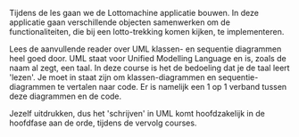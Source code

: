 Tijdens de les gaan we de Lottomachine applicatie bouwen. In deze applicatie gaan verschillende objecten samenwerken om de functionaliteiten, die bij een lotto-trekking komen kijken, te implementeren.

Lees de aanvullende reader over UML klassen- en sequentie diagrammen heel goed door. UML staat voor Unified Modelling Language en is, zoals de naam al zegt, een taal.  In deze course is het de bedoeling dat je de taal leert 'lezen'. Je moet in staat zijn om klassen-diagrammen en sequentie-diagrammen te vertalen naar code. Er is namelijk een 1 op 1 verband tussen deze diagrammen en de code. 

Jezelf uitdrukken, dus het 'schrijven' in UML komt hoofdzakelijk in de hoofdfase aan de orde, tijdens de vervolg courses.